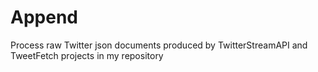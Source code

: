 # Append
Process raw Twitter json documents produced by TwitterStreamAPI and TweetFetch projects in my repository
